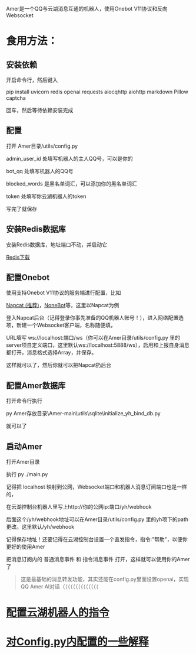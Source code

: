 Amer是一个QQ与云湖消息互通的机器人，使用Onebot V11协议和反向Websocket

# 食用方法：

## 安装依赖
开启命令行，然后键入 

pip install uvicorn redis openai requests aiocqhttp aiohttp markdown Pillow captcha

回车，然后等待依赖安装完成
## 配置
打开 Amer目录/utils/config.py 

admin_user_id 处填写机器人的主人QQ号，可以是你的

bot_qq 处填写机器人的QQ号

blocked_words 是黑名单词汇，可以添加你的黑名单词汇

token 处填写你云湖机器人的token

写完了就保存
## 安装Redis数据库
安装Redis数据库，地址端口不动，并启动它

[Redis下载](https://redis.io/downloads/)

## 配置Onebot
使用支持Onebot V11协议的服务端进行配置，比如

[Napcat (推荐)](https://github.com/NapNeko/NapCatQQ)，[NoneBot](https://github.com/nonebot/adapter-onebot)等，这里以Napcat为例

登入Napcat后台（记得登录你事先准备的QQ机器人账号！），进入网络配置选项，新建一个Websocket客户端，名称随便填，

URL填写 ws://localhost:端口/ws（你可以在Amer目录/utils/config.py 里的server项自定义端口，这里默认ws://localhost:5888/ws），启用和上报自身消息都打开，消息格式选择Array，并保存。

这样就可以了，然后你就可以把Napcat扔后台

## 配置Amer数据库

打开命令行执行

py Amer存放目录\Amer-main\utils\sqlite\initialize_yh_bind_db.py

就可以了
## 启动Amer
打开Amer目录

执行 py ./main.py

记得把 localhost 映射到公网，Websocket端口和机器人消息订阅端口也是一样的，

在云湖控制台机器人里写上http://你的公网ip:端口/yh/webhook

后面这个/yh/webhook地址可以在Amer目录/utils/config.py 里的yh项下的path更改。这里默认/yh/webhook

记得保存地址！还要记得在云湖控制台设置一个直发指令，指令:"帮助"，以便你更好的使用Amer

把消息订阅内的 普通消息事件 和 指令消息事件 打开，这样就可以使用你的Amer了

> 这是最基础的消息转发功能，其实还能在config.py里面设置openai，实现QQ Amer AI对话（（（（（（（（（（（（（（

# [配置云湖机器人的指令](amer_adapter/README.md)

# [对Config.py内配置的一些解释](utils/README.md)
 

